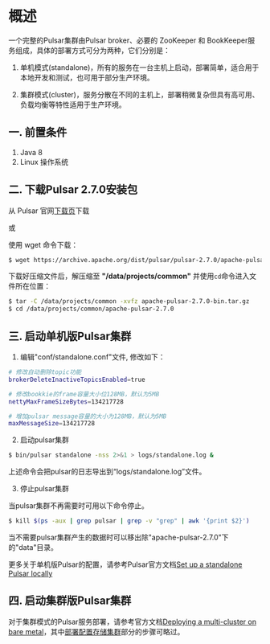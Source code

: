 # 概述

一个完整的Pulsar集群由Pulsar broker、必要的 ZooKeeper 和 BookKeeper服务组成，具体的部署方式可分为两种，它们分别是：

1. 单机模式(standalone)，所有的服务在一台主机上启动，部署简单，适合用于本地开发和测试，也可用于部分生产环境。

2. 集群模式(cluster)，服务分散在不同的主机上，部署稍微复杂但具有高可用、负载均衡等特性适用于生产环境。

## 一. 前置条件

1. Java 8
2. Linux 操作系统

## 二. 下载Pulsar 2.7.0安装包

从 Pulsar 官网[下载页](https://pulsar.apache.org/download/)下载

或

使用 wget 命令下载：

``` bash
$ wget https://archive.apache.org/dist/pulsar/pulsar-2.7.0/apache-pulsar-2.7.0-bin.tar.gz
```


下载好压缩文件后，解压缩至 **"/data/projects/common"** 并使用`cd`命令进入文件所在位置：

``` bash
$ tar -C /data/projects/common -xvfz apache-pulsar-2.7.0-bin.tar.gz
$ cd /data/projects/common/apache-pulsar-2.7.0
```

## 三. 启动单机版Pulsar集群

1. 编辑"conf/standalone.conf"文件, 修改如下：

``` bash
# 修改自动删除topic功能
brokerDeleteInactiveTopicsEnabled=true

# 修改bookkie的frame容量大小位128MB，默认为5MB
nettyMaxFrameSizeBytes=134217728

# 增加pulsar message容量的大小为128MB，默认为5MB
maxMessageSize=134217728
```

2. 启动pulsar集群

``` bash
$ bin/pulsar standalone -nss 2>&1 > logs/standalone.log &
```
上述命令会把pulsar的日志导出到“logs/standalone.log”文件。

3. 停止pulsar集群

当pulsar集群不再需要时可用以下命令停止。

``` bash
$ kill $(ps -aux | grep pulsar | grep -v "grep" | awk '{print $2}')
```

当不需要pulsar集群产生的数据时可以移出除"apache-pulsar-2.7.0"下的"data"目录。

更多关于单机版Pulsar的配置，请参考Pulsar官方文档[Set up a standalone Pulsar locally](https://pulsar.apache.org/docs/zh-CN/standalone/)

## 四. 启动集群版Pulsar集群

对于集群模式的Pulsar服务部署，请参考官方文档[Deploying a multi-cluster on bare metal](https://pulsar.apache.org/docs/zh-CN/deploy-bare-metal-multi-cluster)，其中[部署配置存储集群](https://pulsar.apache.org/docs/zh-CN/deploy-bare-metal-multi-cluster/#%E9%83%A8%E7%BD%B2%E9%85%8D%E7%BD%AE%E5%AD%98%E5%82%A8%E9%9B%86%E7%BE%A4)部分的步骤可略过。
